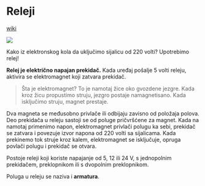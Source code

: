 # Releji

[wiki](https://sh.wikipedia.org/wiki/Relej)

![](https://upload.wikimedia.org/wikipedia/commons/thumb/6/69/Zugmagnet.jpg/304px-Zugmagnet.jpg)

Kako iz elektronskog kola da uključimo sijalicu od 220 volti? Upotrebimo relej!

**Relej je električno napajan prekidač.** Kada uređaj pošalje 5 volti releju, aktivira se elektromagnet koji zatvara prekidač.

> Šta je elektromagnet? To je namotaj žice oko gvozdene jezgre. Kada kroz žicu propustimo struju, jezgro postaje namagnetisano. Kada isključimo struju, magnet prestaje.

Dva magneta se međusobno privlače ili odbijaju zavisno od položaja polova. Deo prekidača u releju sastoji se od poluge pričvršćene za magnet. Kada na namotaj primenimo napon, elektromagnet privlači polugu ka sebi, prekidač se zatvara i povezuje izvor napona od 220 volti sa sijalicama. Kada prekinemo tok struje kroz kalem, elektromagnet se isključuje, opruga povlači polugu i prekidač se otvara.

Postoje releji koji koriste napajanje od 5, 12 ili 24 V, s jednopolnim prekidačem, preklopnikom ili s dvopolnim preklopnikom.

Poluga u releju se naziva i **armatura**.
